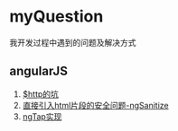 # myQuestion
我开发过程中遇到的问题及解决方式

## angularJS
1. [$http的坑](https://github.com/fenqiang4952/myQuestion/issues/1)
2. [直接引入html片段的安全问题-ngSanitize](http://github.com/fenqiang4952/myQuestion/issues/2)
3. [ngTap实现](http://github.com/fenqiang4952/myQuestion/issues/3)


